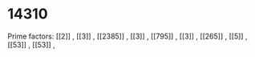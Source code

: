 # 14310

Prime factors: [[2]] , [[3]] , [[2385]] , [[3]] , [[795]] , [[3]] , [[265]] , [[5]] , [[53]] , [[53]] , 